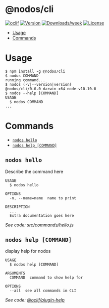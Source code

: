 @nodos/cli
==========



[![oclif](https://img.shields.io/badge/cli-oclif-brightgreen.svg)](https://oclif.io)
[![Version](https://img.shields.io/npm/v/@nodos/cli.svg)](https://npmjs.org/package/@nodos/cli)
[![Downloads/week](https://img.shields.io/npm/dw/@nodos/cli.svg)](https://npmjs.org/package/@nodos/cli)
[![License](https://img.shields.io/npm/l/@nodos/cli.svg)](https://github.com/nodosjs/nodos/blob/master/package.json)

<!-- toc -->
* [Usage](#usage)
* [Commands](#commands)
<!-- tocstop -->
# Usage
<!-- usage -->
```sh-session
$ npm install -g @nodos/cli
$ nodos COMMAND
running command...
$ nodos (-v|--version|version)
@nodos/cli/0.0.0 darwin-x64 node-v10.10.0
$ nodos --help [COMMAND]
USAGE
  $ nodos COMMAND
...
```
<!-- usagestop -->
# Commands
<!-- commands -->
* [`nodos hello`](#nodos-hello)
* [`nodos help [COMMAND]`](#nodos-help-command)

## `nodos hello`

Describe the command here

```
USAGE
  $ nodos hello

OPTIONS
  -n, --name=name  name to print

DESCRIPTION
  ...
  Extra documentation goes here
```

_See code: [src/commands/hello.js](https://github.com/nodosjs/nodos/blob/v0.0.0/src/commands/hello.js)_

## `nodos help [COMMAND]`

display help for nodos

```
USAGE
  $ nodos help [COMMAND]

ARGUMENTS
  COMMAND  command to show help for

OPTIONS
  --all  see all commands in CLI
```

_See code: [@oclif/plugin-help](https://github.com/oclif/plugin-help/blob/v2.1.3/src/commands/help.ts)_
<!-- commandsstop -->
